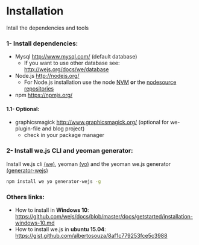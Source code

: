# Installation

Intall the dependencies and tools

### 1- Install dependencies:

* Mysql http://www.mysql.com/ (default database)
  * If you want to use other database see: http://wejs.org/docs/we/database
* Node.js http://nodejs.org/ 
  * For Node.js installation use the node [NVM](https://github.com/creationix/nvm) **or** the [nodesource repositories](https://github.com/nodesource/distributions)
* npm https://npmjs.org/

#### 1.1- Optional:

* graphicsmagick http://www.graphicsmagick.org/ (optional for we-plugin-file and blog project) 
  * check in your package manager

### 2- Install we.js CLI and yeoman generator:

Install we.js cli [(we)](https://github.com/wejs/we), yeoman [(yo)](http://yeoman.io/) and the yeoman we.js generator [(generator-wejs)](https://github.com/wejs/generator-wejs)

```sh
npm install we yo generator-wejs -g
```

### Others links:

- How to install in **Windows 10**: https://github.com/wejs/docs/blob/master/docs/getstarted/installation-windows-10.md 
- How to install we.js in **ubuntu 15.04**: https://gist.github.com/albertosouza/8af1c779253fce5c3988

